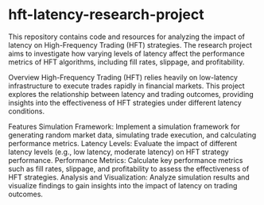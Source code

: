 # hft-latency-research-project

This repository contains code and resources for analyzing the impact of latency on High-Frequency Trading (HFT) strategies. The research project aims to investigate how varying levels of latency affect the performance metrics of HFT algorithms, including fill rates, slippage, and profitability.

Overview
High-Frequency Trading (HFT) relies heavily on low-latency infrastructure to execute trades rapidly in financial markets. This project explores the relationship between latency and trading outcomes, providing insights into the effectiveness of HFT strategies under different latency conditions.

Features
Simulation Framework: Implement a simulation framework for generating random market data, simulating trade execution, and calculating performance metrics.
Latency Levels: Evaluate the impact of different latency levels (e.g., low latency, moderate latency) on HFT strategy performance.
Performance Metrics: Calculate key performance metrics such as fill rates, slippage, and profitability to assess the effectiveness of HFT strategies.
Analysis and Visualization: Analyze simulation results and visualize findings to gain insights into the impact of latency on trading outcomes.

